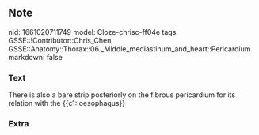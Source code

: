 ## Note
nid: 1661020711749
model: Cloze-chrisc-ff04e
tags: GSSE::!Contributor::Chris_Chen, GSSE::Anatomy::Thorax::06._Middle_mediastinum_and_heart::Pericardium
markdown: false

### Text
<div class='toggle'>
  There is also a bare strip posteriorly on the fibrous pericardium
  for its relation with the {{c1::oesophagus}}
</div>

### Extra

